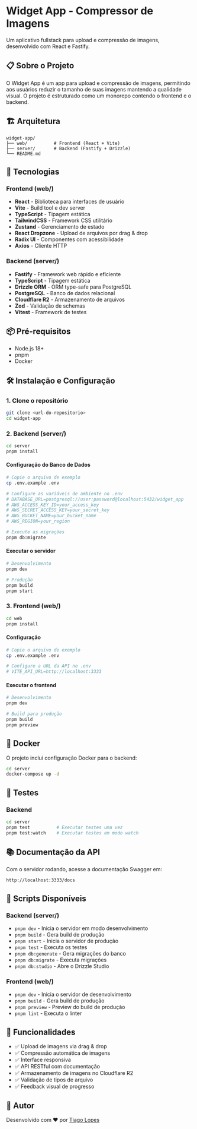 # Widget App - Compressor de Imagens

Um aplicativo fullstack para upload e compressão de imagens, desenvolvido com React e Fastify.

## 📋 Sobre o Projeto

O Widget App é um app para upload e compressão de imagens, permitindo aos usuários reduzir o tamanho de suas imagens mantendo a qualidade visual. O projeto é estruturado como um monorepo contendo o frontend e o backend.

## 🏗️ Arquitetura

```
widget-app/
├── web/          # Frontend (React + Vite)
├── server/       # Backend (Fastify + Drizzle)
└── README.md
```

## 🚀 Tecnologias

### Frontend (web/)
- **React** - Biblioteca para interfaces de usuário
- **Vite** - Build tool e dev server
- **TypeScript** - Tipagem estática
- **TailwindCSS** - Framework CSS utilitário
- **Zustand** - Gerenciamento de estado
- **React Dropzone** - Upload de arquivos por drag & drop
- **Radix UI** - Componentes com acessibilidade
- **Axios** - Cliente HTTP

### Backend (server/)
- **Fastify** - Framework web rápido e eficiente
- **TypeScript** - Tipagem estática
- **Drizzle ORM** - ORM type-safe para PostgreSQL
- **PostgreSQL** - Banco de dados relacional
- **Cloudflare R2** - Armazenamento de arquivos
- **Zod** - Validação de schemas
- **Vitest** - Framework de testes

## 📦 Pré-requisitos

- Node.js 18+
- pnpm
- Docker

## 🛠️ Instalação e Configuração

### 1. Clone o repositório
```bash
git clone <url-do-repositorio>
cd widget-app
```

### 2. Backend (server/)
```bash
cd server
pnpm install
```

#### Configuração do Banco de Dados
```bash
# Copie o arquivo de exemplo
cp .env.example .env

# Configure as variáveis de ambiente no .env
# DATABASE_URL=postgresql://user:password@localhost:5432/widget_app
# AWS_ACCESS_KEY_ID=your_access_key
# AWS_SECRET_ACCESS_KEY=your_secret_key
# AWS_BUCKET_NAME=your_bucket_name
# AWS_REGION=your_region

# Execute as migrações
pnpm db:migrate
```

#### Executar o servidor
```bash
# Desenvolvimento
pnpm dev

# Produção
pnpm build
pnpm start
```

### 3. Frontend (web/)
```bash
cd web
pnpm install
```

#### Configuração
```bash
# Copie o arquivo de exemplo
cp .env.example .env

# Configure a URL da API no .env
# VITE_API_URL=http://localhost:3333
```

#### Executar o frontend
```bash
# Desenvolvimento
pnpm dev

# Build para produção
pnpm build
pnpm preview
```

## 🐳 Docker

O projeto inclui configuração Docker para o backend:

```bash
cd server
docker-compose up -d
```

## 🧪 Testes

### Backend
```bash
cd server
pnpm test          # Executar testes uma vez
pnpm test:watch    # Executar testes em modo watch
```

## 📚 Documentação da API

Com o servidor rodando, acesse a documentação Swagger em:
```
http://localhost:3333/docs
```

## 🔧 Scripts Disponíveis

### Backend (server/)
- `pnpm dev` - Inicia o servidor em modo desenvolvimento
- `pnpm build` - Gera build de produção
- `pnpm start` - Inicia o servidor de produção
- `pnpm test` - Executa os testes
- `pnpm db:generate` - Gera migrações do banco
- `pnpm db:migrate` - Executa migrações
- `pnpm db:studio` - Abre o Drizzle Studio

### Frontend (web/)
- `pnpm dev` - Inicia o servidor de desenvolvimento
- `pnpm build` - Gera build de produção
- `pnpm preview` - Preview do build de produção
- `pnpm lint` - Executa o linter

## 🌟 Funcionalidades

- ✅ Upload de imagens via drag & drop
- ✅ Compressão automática de imagens
- ✅ Interface responsiva
- ✅ API RESTful com documentação
- ✅ Armazenamento de imagens no Cloudflare R2
- ✅ Validação de tipos de arquivo
- ✅ Feedback visual de progresso

## 👥 Autor

Desenvolvido com ❤️ por [Tiago Lopes](https://www.tiagolopes.bio)